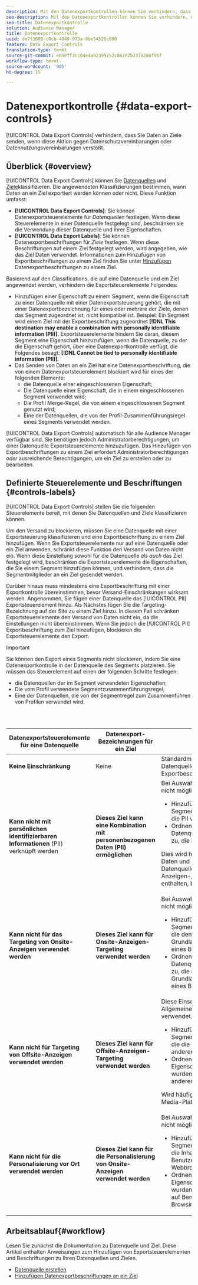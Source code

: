 ```yaml
---
description: Mit den Datenexportkontrollen können Sie verhindern, dass Daten an Ziele gesendet werden, wenn diese Aktion Datenschutzvereinbarungen oder Datenverwendungsvereinbarungen verletzt.
seo-description: Mit den Datenexportkontrollen können Sie verhindern, dass Daten an Ziele gesendet werden, wenn diese Aktion Datenschutzvereinbarungen oder Datenverwendungsvereinbarungen verletzt.
seo-title: Datenexportkontrolle
solution: Audience Manager
title: Datenexportkontrolle
uuid: de7f3608-c0cb-4049-973a-8be54525c600
feature: Data Export Controls
translation-type: tm+mt
source-git-commit: e05eff3cc04e4a82399752c862e2b2370286f96f
workflow-type: tm+mt
source-wordcount: '905'
ht-degree: 1%

---
```



# Datenexportkontrolle {#data-export-controls}

[!UICONTROL Data Export Controls] verhindern, dass Sie Daten an Ziele senden, wenn diese Aktion gegen Datenschutzvereinbarungen oder Datennutzungsvereinbarungen verstößt.

## Überblick {#overview}

[!UICONTROL Data Export Controls] können Sie [Datenquellen](../features/datasources-list-and-settings.md#data-sources-list-and-settings) und [Ziele](../features/destinations/destinations.md)klassifizieren. Die angewendeten Klassifizierungen bestimmen, wann Daten an ein Ziel exportiert werden können oder nicht. Diese Funktion umfasst:

* **[!UICONTROL Data Export Controls]**: Sie können Datenexportsteuerelemente für *Datenquellen* festlegen. Wenn diese Steuerelemente in einer Datenquelle festgelegt sind, beschränken sie die Verwendung dieser Datenquelle und ihrer Eigenschaften.
* **[!UICONTROL Data Export Labels]**: Sie können Datenexportbeschriftungen für *Ziele* festlegen. Wenn diese Beschriftungen auf einem Ziel festgelegt werden, wird angegeben, wie das Ziel Daten verwendet. Informationen zum Hinzufügen von Exportbeschriftungen zu einem Ziel finden Sie unter [Hinzufügen](/help/using/features/destinations/add-data-export-labels.md) Datenexportbeschriftungen zu einem Ziel.

Basierend auf den Classifications, die auf eine Datenquelle und ein Ziel angewendet werden, verhindern die Exportsteuerelemente Folgendes:

* Hinzufügen einer Eigenschaft zu einem Segment, wenn die Eigenschaft zu einer Datenquelle mit einer Datenexportsteuerung gehört, die mit einer Datenexportbezeichnung für eines oder mehrere der Ziele, denen das Segment zugeordnet ist, nicht kompatibel ist.
Beispiel: Ein Segment wird einem Ziel mit der Exportbeschriftung zugeordnet **[!DNL This destination may enable a combination with personally identifiable information (PII)]**. Exportsteuerelemente hindern Sie daran, diesem Segment eine Eigenschaft hinzuzufügen, wenn die Datenquelle, zu der die Eigenschaft gehört, über eine Datenexportkontrolle verfügt, die Folgendes besagt: **[!DNL Cannot be tied to personally identifiable information (PII)]**.
* Das Senden von Daten an ein Ziel hat eine Datenexportbeschriftung, die von einem Datenexportsteuerelement blockiert wird für eines der folgenden Elemente:
   * die Datenquelle einer eingeschlossenen Eigenschaft;
   * Die Datenquelle einer Eigenschaft, die in einem eingeschlossenen Segment verwendet wird;
   * Die Profil Merge-Regel, die von einem eingeschlossenen Segment genutzt wird;
   * Eine der Datenquellen, die von der Profil-Zusammenführungsregel eines Segments verwendet werden.

[!UICONTROL Data Export Controls] automatisch für alle Audience Manager verfügbar sind. Sie benötigen jedoch Administratorberechtigungen, um einer Datenquelle Exportsteuerelemente hinzuzufügen. Das Hinzufügen von Exportbeschriftungen zu einem Ziel erfordert Administratorberechtigungen *oder* ausreichende Berechtigungen, um ein Ziel zu erstellen oder zu bearbeiten.

## Definierte Steuerelemente und Beschriftungen {#controls-labels}

[!UICONTROL Data Export Controls] stellen Sie die folgenden Steuerelemente bereit, mit denen Sie Datenquellen und Ziele klassifizieren können.

Um den Versand zu blockieren, müssen Sie eine Datenquelle mit einer Exportsteuerung klassifizieren und eine Exportbeschriftung zu einem Ziel hinzufügen. Wenn Sie Exportsteuerelemente nur auf eine Datenquelle oder ein Ziel anwenden, schränkt diese Funktion den Versand von Daten nicht ein. Wenn diese Einstellung sowohl für die Datenquelle *als auch* das Ziel festgelegt wird, beschränken die Exportsteuerelemente die Eigenschaften, die Sie einem Segment hinzufügen können, und verhindern, dass die Segmentmitglieder an ein Ziel gesendet werden.

Darüber hinaus muss mindestens eine Exportbeschriftung mit einer Exportkontrolle übereinstimmen, bevor Versand-Einschränkungen wirksam werden. Angenommen, Sie fügen einer Datenquelle das [!UICONTROL PII] Exportsteuerelement hinzu. Als Nächstes fügen Sie die Targeting-Bezeichnung auf der Site zu einem Ziel hinzu. In diesem Fall schränken Exportsteuerelemente den Versand von Daten nicht ein, da die Einstellungen nicht übereinstimmen. Wenn Sie jedoch die [!UICONTROL PII] Exportbeschriftung zum Ziel hinzufügen, blockieren die Exportsteuerelemente den Export.

>[!IMPORTANT]
>
>Sie können den Export eines Segments nicht blockieren, indem Sie eine Datenexportkontrolle in der Datenquelle des Segments platzieren. Sie müssen das Steuerelement auf einen der folgenden Schritte festlegen:
> * die Datenquellen der im Segment verwendeten Eigenschaften;
> * Die vom Profil verwendete Segmentzusammenführungsregel;
> * Eine der Datenquellen, die von der Segmentregel zum Zusammenführen von Profilen verwendet wird.


<br> 

<table id="table_7D1F0270B5604A82B96A13CC49C937C0"> 
 <thead> 
  <tr> 
   <th colname="col1" class="entry"> Datenexportsteuerelemente für eine Datenquelle </th> 
   <th colname="col2" class="entry"> Datenexport-Bezeichnungen für ein Ziel </th> 
   <th colname="col3" class="entry"> Beschreibung </th> 
  </tr> 
 </thead>
 <tbody> 
  <tr> 
   <td colname="col1"> <b><span class="uicontrol"> Keine Einschränkung</span></b> </td> 
   <td colname="col2"> Keine </td> 
   <td colname="col3"> Standardmäßig werden für neue Datenquellen und Ziele keine Exportbeschränkungen festgelegt. </td> 
  </tr> 
  <tr> 
   <td colname="col1"> <b><span class="uicontrol"> Kann nicht mit persönlichen identifizierbaren Informationen</span></b> (PII) verknüpft werden </td> 
   <td colname="col2"> <b><span class="uicontrol"> Dieses Ziel kann eine Kombination mit personenbezogenen Daten (PII) ermöglichen</span></b> </td> 
   <td colname="col3">Bei Auswahl dieser Option ist Folgendes nicht möglich: 
    <ul id="ul_0D5A4D0373374217A4BACDFC3BB2F79D"> 
     <li id="li_C32FC26C6E814412A1C73B840E81BB68">Hinzufügen Eigenschaften zu Segmenten, die Zielen zugeordnet sind, die PII verwenden. </li> 
     <li id="li_BF4FD10807AF4E109CEA22FBD3F6F9B3">Ordnen Sie mit einer Eigenschaft aus der Datenquelle erstellte Segmente Zielen zu, die PII verwenden. </li> 
    </ul> <p>Dies wird häufig von Drittanbietern von Daten und bei der Verwendung von Datenquellen, die Anzeigen-/Medienverfolgungsinformationen enthalten, benötigt. </p> </td> 
  </tr> 
  <tr> 
   <td colname="col1"> <b><span class="uicontrol"> Kann nicht für das Targeting von Onsite-Anzeigen verwendet werden</span></b> </td> 
   <td colname="col2"> <b><span class="uicontrol"> Dieses Ziel kann für Onsite-Anzeigen-Targeting verwendet werden</span></b> </td> 
   <td colname="col3">Bei Auswahl dieser Option ist Folgendes nicht möglich: 
    <ul id="ul_5B17972E7E0C424A833AD540DFF3CBF2"> 
     <li id="li_05810CEAC8CB4616BB2D52DDDADA84A8">Hinzufügen Eigenschaften zu Segmenten, die Zielen zugeordnet sind, die den Versand der Anzeige auf Grundlage des Webbrowserverlaufs eines Besuchers anpassen. </li> 
     <li id="li_B2C3479ECEA74F49B9A2CFDDEE128DF3">Ordnen Sie mit einer Eigenschaft aus der Datenquelle erstellte Segmente Zielen zu, die den Versand der Anzeige auf Grundlage des Webbrowserverlaufs eines Besuchers anpassen. </li> 
    </ul> </td> 
  </tr> 
  <tr> 
   <td colname="col1"> <b><span class="uicontrol"> Kann nicht für Targeting von Offsite-Anzeigen verwendet werden</span></b> </td> 
   <td colname="col2"> <b><span class="uicontrol"> Dieses Ziel kann für Offsite-Anzeigen-Targeting verwendet werden</span></b> </td> 
   <td colname="col3">Diese Einschränkungen werden im Allgemeinen mit Wenn ausgewählt verwendet. Sie können nicht: 
    <ul id="ul_B9352FF5282C481BA3A24C581217A156"> 
     <li id="li_0F89583A603D4CD8804724954CFD52C6">Hinzufügen Eigenschaften zu Segmenten, die Zielen zugeordnet sind, die die Zielgruppe von Benutzern auf anderen Sites wiederherstellen. </li> 
     <li id="li_ABDD8BEDE9AF411695C7BDF9AE522BA7">Ordnen Sie Segmente, die mit einer Eigenschaft aus der Datenquelle erstellt wurden, Zielen zu, die Benutzer auf anderen Sites erneut Zielgruppe. </li> 
    </ul> <p>Wird häufig benötigt, wenn Daten von Social Media-Plattformen verarbeitet werden. </p> </td> 
  </tr> 
  <tr> 
   <td colname="col1"> <b><span class="uicontrol"> Kann nicht für die Personalisierung vor Ort verwendet werden</span></b> </td> 
   <td colname="col2"> <b><span class="uicontrol"> Dieses Ziel kann für die Personalisierung von Onsite-Anzeigen verwendet werden</span></b> </td> 
   <td colname="col3">Bei Auswahl dieser Option ist Folgendes nicht möglich: 
    <ul id="ul_3360EB209E07402A863F0E7473B99D3F"> 
     <li id="li_88B3842B67E040EB9DC0BBEB8E5EC251">Hinzufügen Eigenschaften zu Segmenten, die Zielen zugeordnet sind, die Inhalte auf Grundlage der Benutzerinteressen oder des Webbrowserverlaufs anpassen. </li> 
     <li id="li_6506254CCE6546039A3D82B60368C8B4">Ordnen Sie Segmente, die mit einer Eigenschaft aus der Datenquelle erstellt wurden, Zielen zu, die Inhalte basierend auf Benutzerinteressen oder dem Web-Browsing-Verlauf anpassen. </li> 
    </ul> </td> 
  </tr> 
 </tbody> 
</table>

## Arbeitsablauf{#workflow}

Lesen Sie zunächst die Dokumentation zu Datenquelle und Ziel. Diese Artikel enthalten Anweisungen zum Hinzufügen von Exportsteuerelementen und Beschriftungen zu Ihren Datenquellen und Zielen.

* [Datenquelle erstellen](../features/manage-datasources.md#create-data-source)
* [Hinzufügen Datenexportbeschriftungen an ein Ziel](../features/destinations/add-data-export-labels.md)